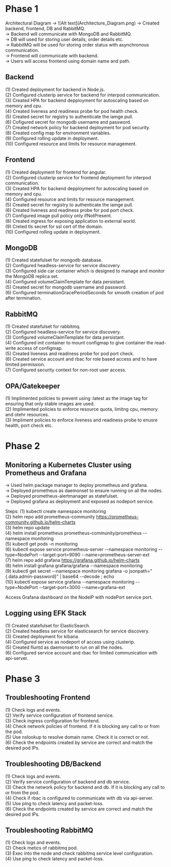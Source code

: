 <h1>Phase 1</h1>
Architectural Diagram -> 
![Alt text](Architecture_Diagram.png)
-> Created backend, frontend, DB and RabbitMQ.<br>
-> Backend will communicate with MongoDB and RabbitMQ.<br>
-> DB will used for storing user details, order details etc.<br>
-> RabbitMQ will be used for storing order status with asynchronous communication.<br>
-> Frontend will communicate with backend.<br>
-> Users will access frontend using domain name and path.<br>

<h2>Backend</h2>
(1) Created deployment for backend in Node.js.<br>
(2) Configured clusterip service for backend for interpod communication.<br>
(3) Created HPA for backend depployment for autoscaling based on memory and cpu.<br>
(4) Created liveness and readiness probe for pod health check.<br>
(5) Created secret for registry to authenticate the iamge pull.<br>
(6) Cofigured secret for mongodb username and password.<br>
(7) Created network policy for backend deployment for pod security.<br>
(8) Created config map for environment variables.<br>
(9) Configured rolling update in deployment.<br>
(10) Configured resource and limits for resource management.<br>

<h2>Frontend</h2>
(1) Created deployment for frontend for angular.<br>
(2) Configured clusterip service for frontend deployment for interpod communication.<br>
(3) Created HPA for backend depployment for autoscaling based on memory and cpu.<br>
(4) Configured resource and limits for resource management.<br>
(5) Created secret for registry to authenticate the iamge pull.<br>
(6) Created liveness and readiness probe for pod port check.<br>
(7) Configured image pull policy only ifNotPresent.<br>
(8) Created ingress for exposing application to external world.<br>
(9) Creted tls secret for ssl cert of the domain.<br>
(10) Configured rolling update in deployment.<br>

<h2>MongoDB</h2>
(1) Created statefulset for mongodb database.<br>
(2) Configured headless-service for service discovery.<br>
(3) Configured side car container which is designed to manage and monitor the MongoDB replica set.<br>
(4) Configured volumeClaimTemplate for data persistant.<br>
(5) Created secret for mongodb username and password.<br>
(6) Configured terminationGracePeriodSeconds for smooth creation of pod after termination.<br>

<h2>RabbitMQ</h2>
(1) Created statefulset for rabbitmq.<br>
(2) Configured headless-service for service discovery.<br>
(3) Configured volumeClaimTemplate for data persistant.<br>
(4) Configured init container to mount configmap to give container the read-write access of configmap.<br>
(5) Created liveness and readiness probe for pod port check.<br>
(6) Created service account and rbac for role based access and to have limited permission.<br>
(7) Configured security context for non-root user access.<br>

<h2>OPA/Gatekeeper</h2>
(1) Implimented policies to prevent using :latest as the image tag for ensuring that only stable images are used.<br>
(2) Implimented policies to enforce resource quota, limitng cpu, memory and otehr resources.<br>
(3) Impliment policies to enforce liveness and readiness probe to enusre health, port check etc.<br>

<h1>Phase 2</h1>

<h2>Monitoring a Kubernetes Cluster using Prometheus and Grafana</h2>

-> Used helm package manager to deploy prometheus and grafana.<br>
-> Deployed prometheus as daemonset to ensure running on all the nodes.<br>
-> Deployed prometheus-alertmanager as statefulset.<br>
-> Deployed grafana as deployment and exposed as nodeport service.<br>

Steps:
(1) kubectl create namespace monitoring<br>
(2) helm repo add prometheus-community https://prometheus-community.github.io/helm-charts<br>
(3) helm repo update<br>
(4) helm install prometheus prometheus-community/prometheus --namespace monitoring<br>
(5) kubectl get pods -n monitoring<br>
(6) kubectl expose service prometheus-server --namespace monitoring --type=NodePort --target-port=9090 --name=prometheus-server-ext<br>
(7) helm repo add grafana https://grafana.github.io/helm-charts<br>
(8) helm install grafana grafana/grafana --namespace monitoring<br>
(9) kubectl get secret --namespace monitoring grafana -o jsonpath="{.data.admin-password}" | base64 --decode ; echo<br>
(10) kubectl expose service grafana --namespace monitoring --type=NodePort --target-port=3000 --name=grafana-ext<br>

Access Grafana dashboard on the NodeIP with nodePort service port.

<h2>Logging using EFK Stack</h2>
(1) Created statefulset for ElasticSearch.<br>
(2) Created headless service for elasticsearch for service discovery.<br>
(3) Created deployment for kibana.<br>
(4) Configured service as nodeport of access using clusterip.<br>
(5) Created fluntd as daemonset to run on all the nodes.<br>
(6) Configured service account and rbac for limited communication with api-server.<br>

<h1>Phase 3</h1>

<h2>Troubleshooting Frontend</h2>
(1) Check logs and events.<br>
(2) Verify service configuration of frontend service.<br>
(3) Check ingress configuration for frontend.<br>
(4) Check network policies of frontend. If it is blocking any call to or from the pod.<br>
(5) Use nslookup to resolve domain name. Check it is correct or not.<br>
(6) Check the endpoints created by service are correct and match the desired pod IPs.<br>

<h2>Troubleshooting DB/Backend</h2>
(1) Check logs and events.<br>
(2) Verify service configuration of backend and db service.<br>
(3) Check the network policy for backend and db. If it is blocking any call to or from the pod.<br>
(4) Check if rbac is configured to communicate with db via api-server.<br>
(5) Use ping to check latency and packet-loss.<br>
(6) Check the endpoints created by service are correct and match the desired pod IPs.<br>

<h2>Troubleshooting RabbitMQ</h2>
(1) Check logs and events.<br>
(2) Check metics of rabbitmq pod.<br>
(3) Exec into the node and check rabbitmq service level configuration.<br>
(4) Use ping to check latency and packet-loss.<br>





